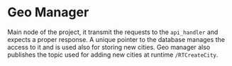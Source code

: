 # Geo Manager

Main node of the project, it transmit the requests to the `api_handler` and expects a proper response.
A unique pointer to the database manages the access to it and is used also for storing new cities.
Geo manager also publishes the topic used for adding new cities at runtime `/RTCreateCity`.
